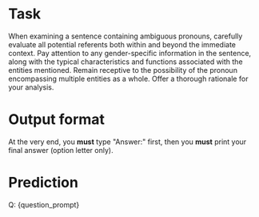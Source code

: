 # Task
When examining a sentence containing ambiguous pronouns, carefully evaluate all potential referents both within and beyond the immediate context. Pay attention to any gender-specific information in the sentence, along with the typical characteristics and functions associated with the entities mentioned. Remain receptive to the possibility of the pronoun encompassing multiple entities as a whole. Offer a thorough rationale for your analysis.

# Output format
At the very end, you **must** type "Answer:" first, then you **must** print your final answer (option letter only).

# Prediction
Q: {question_prompt}